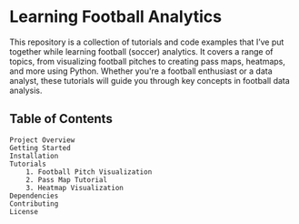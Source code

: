# Learning Football Analytics
This repository is a collection of tutorials and code examples that I’ve put together while learning football (soccer) analytics. It covers a range of topics, from visualizing football pitches to creating pass maps, heatmaps, and more using Python. Whether you're a football enthusiast or a data analyst, these tutorials will guide you through key concepts in football data analysis.

## Table of Contents

    Project Overview
    Getting Started
    Installation
    Tutorials
        1. Football Pitch Visualization
        2. Pass Map Tutorial
        3. Heatmap Visualization
    Dependencies
    Contributing
    License
